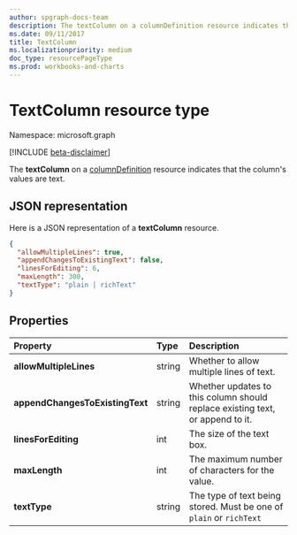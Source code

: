 ```yaml
---
author: spgraph-docs-team
description: The textColumn on a columnDefinition resource indicates that the column's values are text.
ms.date: 09/11/2017
title: TextColumn
ms.localizationpriority: medium
doc_type: resourcePageType
ms.prod: workbooks-and-charts
---
```


# TextColumn resource type

Namespace: microsoft.graph

[!INCLUDE [beta-disclaimer](../../includes/beta-disclaimer.md)]

The **textColumn** on a [columnDefinition](columndefinition.md) resource indicates that the column's values are text.

## JSON representation

Here is a JSON representation of a **textColumn** resource.

<!-- { "blockType": "resource", "@odata.type": "microsoft.graph.textColumn" } -->

```json
{
  "allowMultipleLines": true,
  "appendChangesToExistingText": false,
  "linesForEditing": 6,
  "maxLength": 300,
  "textType": "plain | richText"
}
```

## Properties

| Property                        | Type   | Description                                                                   |
| :------------------------------ | :----- | :---------------------------------------------------------------------------- |
| **allowMultipleLines**          | string | Whether to allow multiple lines of text.                                      |
| **appendChangesToExistingText** | string | Whether updates to this column should replace existing text, or append to it. |
| **linesForEditing**             | int    | The size of the text box.                                                     |
| **maxLength**                   | int    | The maximum number of characters for the value.                               |
| **textType**                    | string | The type of text being stored. Must be one of `plain` or `richText`           |

<!--
{
  "type": "#page.annotation",
  "description": "",
  "keywords": "",
  "section": "documentation",
  "tocPath": "Resources/TextColumn",
  "suppressions": []
}
-->
